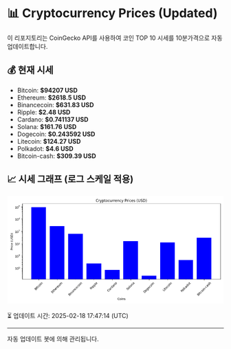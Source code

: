 
# 📊 Cryptocurrency Prices (Updated)

이 리포지토리는 CoinGecko API를 사용하여 코인 TOP 10 시세를 10분가격으로 자동 업데이트합니다.

## 💰 현재 시세
- Bitcoin: **$94207 USD**
- Ethereum: **$2618.5 USD**
- Binancecoin: **$631.83 USD**
- Ripple: **$2.48 USD**
- Cardano: **$0.741137 USD**
- Solana: **$161.76 USD**
- Dogecoin: **$0.243592 USD**
- Litecoin: **$124.27 USD**
- Polkadot: **$4.6 USD**
- Bitcoin-cash: **$309.39 USD**

## 📈 시세 그래프 (로그 스케일 적용)
![Crypto Prices](crypto_prices.png)

⏳ 업데이트 시간: 2025-02-18 17:47:14 (UTC)

---
자동 업데이트 봇에 의해 관리됩니다.
